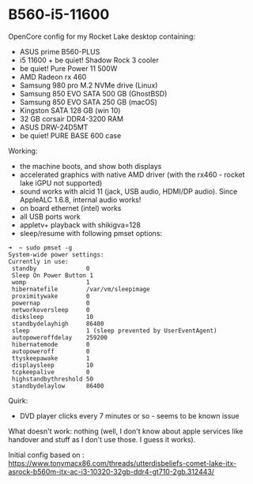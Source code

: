 # B560-i5-11600

OpenCore config for my Rocket Lake desktop containing:

* ASUS prime B560-PLUS 
* i5 11600 + be quiet! Shadow Rock 3 cooler
* be quiet! Pure Power 11 500W
* AMD Radeon rx 460
* Samsung 980 pro M.2 NVMe drive (Linux)
* Samsung 850 EVO SATA 500 GB (GhostBSD)
* Samsung 850 EVO SATA 250 GB (macOS)
* Kingston SATA 128 GB (win 10)
* 32 GB corsair DDR4-3200 RAM
* ASUS DRW-24D5MT
* be quiet! PURE BASE 600 case

Working:
* the machine boots, and show both displays
* accelerated graphics with native AMD driver (with the rx460 - rocket lake iGPU not supported)
* sound works with alcid 11 (jack, USB audio, HDMI/DP audio). Since AppleALC 1.6.8, internal audio works!
* on board ethernet (intel) works
* all USB ports work
* appletv+ playback with shikigva=128
* sleep/resume with following pmset options:
```
➜  ~ sudo pmset -g
System-wide power settings:
Currently in use:
 standby              0
 Sleep On Power Button 1
 womp                 1
 hibernatefile        /var/vm/sleepimage
 proximitywake        0
 powernap             0
 networkoversleep     0
 disksleep            10
 standbydelayhigh     86400
 sleep                1 (sleep prevented by UserEventAgent)
 autopoweroffdelay    259200
 hibernatemode        0
 autopoweroff         0
 ttyskeepawake        1
 displaysleep         10
 tcpkeepalive         0
 highstandbythreshold 50
 standbydelaylow      86400
```

Quirk:
* DVD player clicks every 7 minutes or so - seems to be known issue

What doesn't work:
nothing (well, I don't know about apple services like handover and stuff as I don't use those. I guess it works).

Initial config based on : https://www.tonymacx86.com/threads/utterdisbeliefs-comet-lake-itx-asrock-b560m-itx-ac-i3-10320-32gb-ddr4-gt710-2gb.312443/
